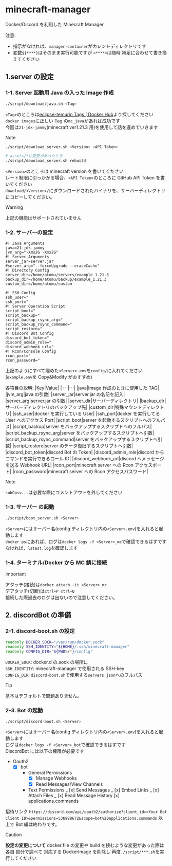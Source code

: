 # minecraft-manager

Docker/Discord を利用した Minecraft Manager

注意:

- 指示がなければ、`manager-container`がカレントディレクトリです
- 変数`${****}`はそのまま実行可能ですが `<****>`は随時 補足に合わせて書き換えてください

## 1.server の設定

### 1-1. Server 起動用 Java の入った Image 作成

```bash
./script/download/java.sh <Tag>
```

`<Tag>`のところは[eclipse-temurin Tags | Docker Hub](https://hub.docker.com/_/eclipse-temurin/tags)より探してください \
`docker images`に正しい Tag の`mc_java`があれば成功です \
今回は`21-jdk-jammy`(minecraft ver1.21.3 用)を使用して話を進めていきます

> [!NOTE]
>
> ```bash
> ./script/download_server.sh <Version> <API Token>
>
> # assets/*に変更があったとき
> ./script/download_server.sh rebuild
> ```
>
> `<Version>`のところは minecraft version を書いてください \
> レート制限に引っかかる場合、`<API Token>`のところに GitHub API Token を書いてください \
> `download/<Version>/`にダウンロードされたバイナリを、サーバーディレクトリにコピーしてください。

> [!WARNING]
>
> 上記の機能はサポートされていません

### 1-2. サーバーの設定

```env
#! Java Arguments
java=21-jdk-jammy
jvm_arg="-Xms2G -Xmx2G"
#! Server Arguments
server_jar=server.jar
#server_arg="--forceUpgrade --eraseCache"
#! Directory Config
server_dir=/home/atomu/servers/example_1.21.3
backup_dir=/home/atomu/backup/example_1.21.3
custom_dir=/home/atomu/custom

#! SSH Config
ssh_user="
ssh_port="
#! Server Operation Script
script_boot="
script_backup="
script_backup_rsync_arg="
script_backup_rsync_command="
script_restore="
#! Discord Bot Config
discord_bot_token="
discord_admin_role="
discord_webhook_url="
#! Rcon/Console Config
rcon_port="
rcon_password="

```

上記のようにすべて埋めた`<Server>.env`を`config/`に入れてください \
(`example.env`を Copy&Modify がおすすめ)

各項目の説明:
|Key|Value|
| :-:|:-:|
|java|Image 作成のときに使用した TAG|
|jvm_arg|java の引数|
|server_jar|server.jar の名前を記入|
|server_arg|server.jar の引数|
|server_dir|サーバーディレクトリ|
|backup_dir|サーバーディレクトリのバックアップ先|
|custom_dir|特殊マウントディレクトリ|
|ssh_user|docker を実行している User|
|ssh_port|docker を実行してる User へのアクセス Port|
|script_boot|server を起動するスクリプトへのフルパス|
|script_backup|server をバックアップするスクリプトへのフルパス|
|script_backup_rsync_arg|server をバックアップするスクリプトへ引数|
|script_backup_rsync_command|server をバックアップするスクリプトへ引数|
|script_restore|server のデータ復旧するスクリプトへ引数|
|discord_bot_token|discord Bot の Token|
|discord_admin_role|discord からコマンドを実行できるロール ID|
|discord_webhook_url|discord へメッセージを送る Webhook URL|
|rcon_port|minecraft server への Rcon アクセスポート|
|rcon_password|minecraft server への Rcon アクセスパスワード|

> [!NOTE]
>
> `subOps=...`は必要な際にコメントアウトを外してください

### 1-3. サーバー の起動

```bash
./script/boot_server.sh <Server>
```

`<Server>`にはサーバー名(config ディレクトリ内の`<Server>.env`)を入れると起動します \
`docker ps`にあれば、ログは`docker logs -f <Server>_mc`で確認できるはずです \
なければ、`latest.log`を確認します

### 1-4. ターミナル/Docker から MC 鯖に接続

> [!IMPORTANT]
>
> アタッチ(接続)は`docker attach -it <Server>_mc` \
> デアタッチ(切断)は`ctrl+P ctrl+Q` \
> 接続した際過去のログは出ないので注意してください。

## 2. discordBot の準備

### 2-1. discord-boot.sh の設定

```bash
readonly DOCKER_SOCK="/var/run/docker.sock"
readonly SSH_IDENTITY="${HOME}/.ssh/minecraft-manager"
readonly CONFIG_DIR="${PWD%/*}/config"
```

`DOCKER_SOCK`: docker.d の.sock の場所に \
`SSH_IDENTITY`: minecraft-manager で使用される SSH-key \
`CONFIG_DIR`: `discord-boot.sh`で使用する`servers.json`へのフルパス

> [!TIP]
>
> 基本はデフォルトで問題ありません。

### 2-3. Bot の起動

```bash
./script/discord-boot.sh <Server>
```

`<Server>`にはサーバー名(config ディレクトリ内の`<Server>.env`)を入れると起動します \
ログは`docker logs -f <Server>_bot`で確認できるはずです \
DiscordBot には以下の権限が必要です

- Oauth2
  - [x] bot
    - General Permissions
      - [x] Manage Webhooks
      - [x] Read Messages/View Channels
    - Text Permissions
      _ [x] Send Messages
      _ [x] Embed Links
      _ [x] Attach Files
      _ [x] Read Message History
      [x] applications.commands

招待リンク `https://discord.com/api/oauth2/authorize?client_id=<Your Bot Client ID>&permissions=536988672&scope=bot%20applications.commands`
以上で Bot 編は終わりです。

> [!CAUTION]
>
> **設定の変更について**
> docker.file の変更や build を挟むような変更があった際は \
> 各自 自分で調べて 対応する DockerImage を削除し 再度`./script/***.sh`を実行してください
